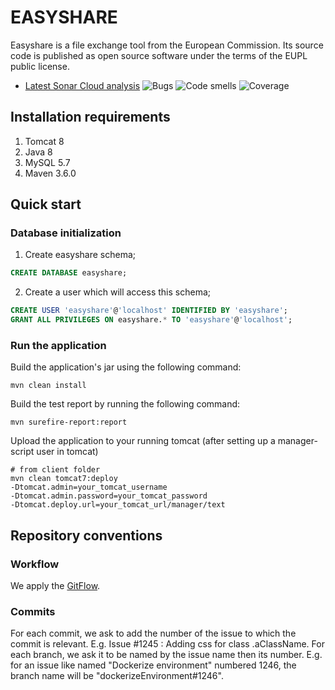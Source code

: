 # EASYSHARE
Easyshare is a file exchange tool from the European Commission. Its source code is published as open source software under the terms of the EUPL public license. 

* [Latest Sonar Cloud analysis](https://sonarcloud.io/dashboard?id=CIRCABC_EasyShare) ![Bugs](https://sonarcloud.io/api/project_badges/measure?project=CIRCABC_EasyShare&metric=bugs) ![Code smells](https://sonarcloud.io/api/project_badges/measure?project=CIRCABC_EasyShare&metric=code_smells) ![Coverage](https://sonarcloud.io/api/project_badges/measure?project=CIRCABC_EasyShare&metric=coverage)

## Installation requirements
1. Tomcat 8
1. Java 8
1. MySQL 5.7
1. Maven 3.6.0

## Quick start

### Database initialization
1. Create easyshare schema;
``` sql 
CREATE DATABASE easyshare; 
```

2. Create a user which will access this schema;
``` sql 
CREATE USER 'easyshare'@'localhost' IDENTIFIED BY 'easyshare'; 
GRANT ALL PRIVILEGES ON easyshare.* TO 'easyshare'@'localhost';
```

### Run the application
Build the application's jar using the following command:
``` batch
mvn clean install
```

Build the test report by running the following command:
``` batch
mvn surefire-report:report
```

Upload the application to your running tomcat (after setting up a manager-script user in tomcat)
``` batch
# from client folder
mvn clean tomcat7:deploy 
-Dtomcat.admin=your_tomcat_username
-Dtomcat.admin.password=your_tomcat_password
-Dtomcat.deploy.url=your_tomcat_url/manager/text
```

## Repository conventions
### Workflow
We apply the [GitFlow](https://www.atlassian.com/git/tutorials/comparing-workflows/gitflow-workflow).

### Commits
For each commit, we ask to add the number of the issue to which the commit is relevant. E.g.  Issue #1245 : Adding css for class .aClassName. For each branch, we ask it to be named by the issue name then its number. E.g. for an issue like named "Dockerize environment" numbered 1246, the branch name will be "dockerizeEnvironment#1246".